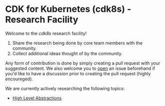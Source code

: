 # CDK for Kubernetes (cdk8s) - Research Facility

Welcome to the *cdk8s* research facility!

1. Share the research being done by core team members with the community.
2. Collect additional ideas thought of by the community.

Any form of contribution is done by simply creating a pull request with your suggested content. 
We also welcome you to [open](https://github.com/awslabs/cdk8s/issues/new?assignees=&labels=enhancement&template=feature-request---suggestion.md&title=%5BSuggestion%5D+new+suggestion) 
an issue beforehand if you'd like to have a discussion prior to creating the pull request (highly encoureged).

We are currently actively researching the following topics:

- [High Level Abstractions](./high-level-abstractions)
